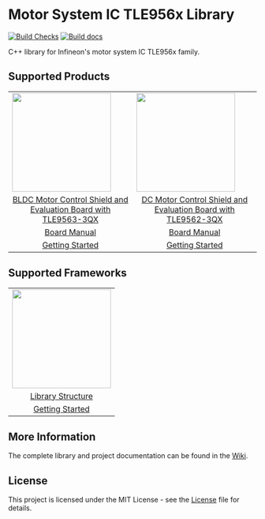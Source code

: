 # Motor System IC TLE956x Library

[![Build Checks](https://github.com/Infineon/motor-system-ic-tle956x/actions/workflows/compile_examples.yml/badge.svg?branch=devops%2Fadd-build-checks)](https://github.com/Infineon/motor-system-ic-tle956x/actions/workflows/compile_examples.yml)
[![Build docs](https://github.com/Infineon/motor-system-ic-tle956x/actions/workflows/docs.yml/badge.svg?branch=adddocscheck)](https://github.com/Infineon/motor-system-ic-tle956x/actions/workflows/docs.yml)

C++ library for Infineon's motor system IC TLE956x family.

## Supported Products

<table>
    <tr>
        <td><img src="https://github.com/Infineon/Assets/blob/master/Pictures/TLE9563_BLDC_shield.png" width=200></td>
        <td><img src="https://www.infineon.com/export/sites/default/_images/product/evaluation-boards/DC_SHIELD_TLE956X.jpg_899757882.jpg" width=200></td>
    </tr>
    <tr>
        <td style="text-align: center"><a href="https://www.infineon.com/cms/en/product/evaluation-boards/bldc-shield_tle956x/">BLDC Motor Control Shield and <br>Evaluation Board with TLE9563-3QX</a></td>
        <td style="text-align: center"><a href="https://www.infineon.com/cms/en/product/evaluation-boards/dc-shield_tle956x/">DC Motor Control Shield and <br>Evaluation Board with TLE9562-3QX</a></td>
    </tr>
    <tr>
        <td style="text-align: center"><a href="https://www.infineon.com/dgdl/Infineon-BLDC_Shield_TLE956x-UserManual-v02_00-EN.pdf?fileId=5546d46272e49d2a0173240cd6a32199">Board Manual</a></td>
        <td style="text-align: center"><a href="https://www.infineon.com/dgdl/Infineon-DC_Shield_TLE9562-UserManual-v01_00-EN.pdf?fileId=5546d46273a5366f0173fb81140a3b77">Board Manual</a></td>
    </tr>
    <tr>
        <td style="text-align: center"><a href="https://motor-system-ic-tle956x.readthedocs.io/en/latest/sw-frmwk/arduino/index.html">Getting Started</a></td>
        <td style="text-align: center"><a href="https://motor-system-ic-tle956x.readthedocs.io/en/latest/sw-frmwk/arduino/index.html">Getting Started</a></td>
    </tr>
</table>

## Supported Frameworks

<table>
    <tr>
        <td><img src="https://github.com/infineon/multi-half-bridge/wiki/img/arduino-logo.png" width=200></td>
    </tr>
    <tr>
        <td style="text-align: center"><a href="https://motor-system-ic-tle956x.readthedocs.io/en/latest/lib-details/library-architecture.html">Library Structure</a></td>
    </tr>
    <tr>
        <td style="text-align: center"><a href="https://motor-system-ic-tle956x.readthedocs.io/en/latest/sw-frmwk/arduino/index.html">Getting Started</a></td>
    </tr>
</table>

## More Information
The complete library and project documentation can be found in the [Wiki](https://motor-system-ic-tle956x.readthedocs.io/en/latest/index.html).

## License

This project is licensed under the MIT License - see the [License](LICENSE.md) file for details.
